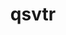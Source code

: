 ---
title: qsvtr
summary: Lorem Ipsum has been the industry's standard dummy text ever since the 1500s, when an unknown printer took a galley of type and scrambled it to make a type specimen book.
twitter: https://twitter.com/qsvtr
github: https://github.com/qsvtr
email: qsvtr@protonmail.com
---